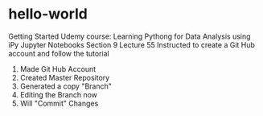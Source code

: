 # hello-world
Getting Started
Udemy course: Learning Pythong for Data Analysis using iPy Jupyter Notebooks
Section 9 Lecture 55
Instructed to create a Git Hub account and follow the tutorial
1. Made Git Hub Account
2. Created Master Repository
3. Generated a copy "Branch"
4. Editing the Branch now
5. Will "Commit" Changes
